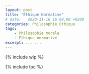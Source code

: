 ```yaml
---
layout: post
title: "Éthique Normative"
# date:   2020-11-16 16:08:00 +0200
categories: Philosophie Ethique
tags:
    - Philosophie morale
    - Éthique normative
excerpt: ... ...
---
```


{% include wip %}

{% include toc %}
